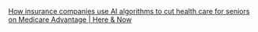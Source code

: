 
[How insurance companies use AI algorithms to cut health care for seniors on Medicare Advantage | Here & Now](https://www.wbur.org/hereandnow/2023/03/15/ai-algorithms-medicare-advantage)
